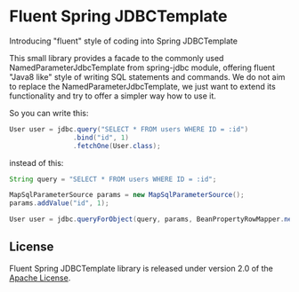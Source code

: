 # Fluent Spring JDBCTemplate

Introducing "fluent" style of coding into Spring JDBCTemplate

This small library provides a facade to the commonly used NamedParameterJdbcTemplate from spring-jdbc module, offering fluent "Java8 like" style of writing SQL statements and commands. We do not aim to replace the NamedParameterJdbcTemplate, we just want to extend its functionality and try to offer a simpler way how to use it.

So you can write this:
```java
User user = jdbc.query("SELECT * FROM users WHERE ID = :id")
                .bind("id", 1)
                .fetchOne(User.class);
```


instead of this:

```java
String query = "SELECT * FROM users WHERE ID = :id";

MapSqlParameterSource params = new MapSqlParameterSource();
params.addValue("id", 1);

User user = jdbc.queryForObject(query, params, BeanPropertyRowMapper.newInstance(User.class));
```

## License
Fluent Spring JDBCTemplate library is released under version 2.0 of the [Apache License][].

[Apache License]: http://www.apache.org/licenses/LICENSE-2.0
